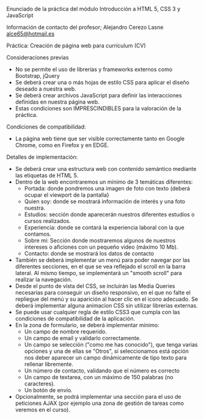 Enunciado de la práctica del módulo
Introducción a HTML 5, CSS 3 y JavaScript
 
Información de contacto del profesor;
Alejandro Cerezo Lasne
alce65@hotmail.es
 
Práctica: Creación de página web para currículum (CV)
 
Consideraciones previas
 
* No se permite el uso de librerías y frameworks externos como Bootstrap, jQuery
* Se deberá crear una o más hojas de estilo CSS para aplicar el diseño deseado a nuestra web.
* Se deberá crear archivos JavaScript para definir las interacciones definidas en nuestra página web.
* Estas condiciones son IMPRESCINDIBLES para la valoración de la práctica.
 
Condiciones de compatibilidad:
 
* La página web tiene que ser visible correctamente tanto en Google Chrome, como en Firefox y en EDGE.
 
Detalles de implementación:
 
* Se deberá crear una estructura web con contenido semántico mediante las etiquetas de HTML 5.
* Dentro de la web encontraremos un mínimo de 3 temáticas diferentes:
   * Portada: donde pondremos una imagen de foto con texto (deberá ocupar el viewport de la pantalla}
   * Quien soy: donde se mostrará información de interés y una foto nuestra.
   * Estudios: sección donde aparecerán nuestros diferentes estudios o cursos realizados.
   * Experiencia: donde se contará la experiencia laboral con la que contamos.
   * Sobre mí: Sección donde mostraremos algunos de nuestros intereses o aficiones con un pequeño video (máximo 10 Mb).
   * Contacto: donde se mostrará los datos de contacto
* También se deberá implementar un menú para poder navegar por las diferentes secciones, en el que se vea reflejado el scroll  en la barra lateral. Al mismo tiempo, se implementará un "smooth scroll" para realizar la navegación.
* Desde el punto de vista del CSS, se incluirán las Media Queries necesarias para conseguir un diseño responsivo, en el que no falte el repliegue del menú y su aparición al hacer clic en el icono adecuado. Se deberá implementar alguna animacion CSS sin utilizar librerías externas.
* Se puede usar cualquier regla de estilo CSS3 que cumpla con las condiciones de compatibilidad de la aplicación.
* En la zona de formulario, se deberá implementar mínimo:
   * Un campo de nombre requerido.
   * Un campo de email y validarlo correctamente.
   * Un campo se selección ("como me has conocido"), que tenga varias opciones y una de ellas se "Otros", si seleccionamos está opción nos deber aparecer un campo dinámicamente de tipo texto para rellenar libremente.
   * Un número de contacto, validando que el número es correcto
   * Un campo de textarea, con un máximo de 150 palabras (no caracteres).
   * Un botón de envío.
* Opcionalmente, se podrá implementar una sección para el uso de peticiones AJAX (por ejemplo una zona de gestión de tareas como veremos en el curso).